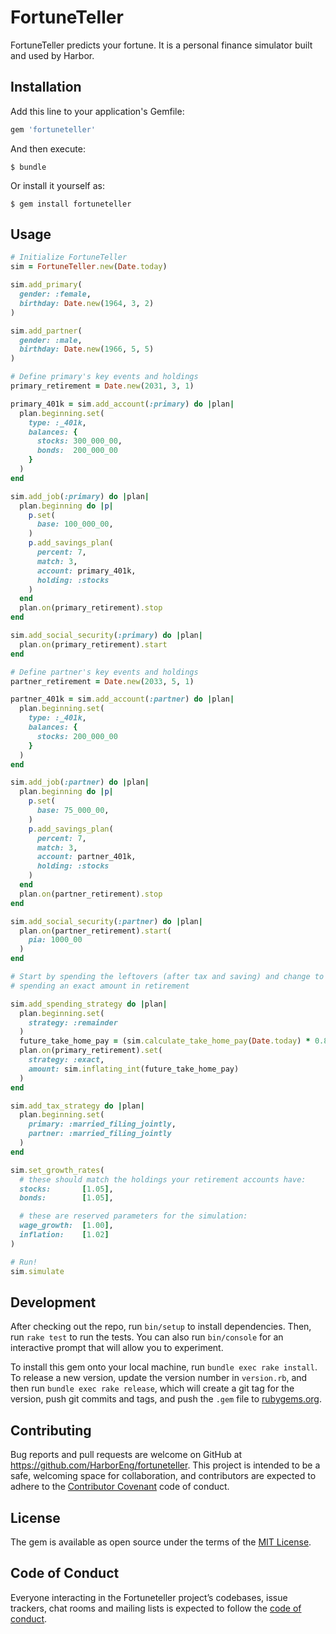 # FortuneTeller

FortuneTeller predicts your fortune. It is a personal finance simulator built and used by Harbor.

## Installation

Add this line to your application's Gemfile:

```ruby
gem 'fortuneteller'
```

And then execute:

    $ bundle

Or install it yourself as:

    $ gem install fortuneteller

## Usage

```ruby
# Initialize FortuneTeller
sim = FortuneTeller.new(Date.today)

sim.add_primary(
  gender: :female,
  birthday: Date.new(1964, 3, 2)
)

sim.add_partner(
  gender: :male,
  birthday: Date.new(1966, 5, 5)
)

# Define primary's key events and holdings
primary_retirement = Date.new(2031, 3, 1)

primary_401k = sim.add_account(:primary) do |plan|
  plan.beginning.set(
    type: :_401k,
    balances: {
      stocks: 300_000_00,
      bonds:  200_000_00
    }
  )
end

sim.add_job(:primary) do |plan|
  plan.beginning do |p|
    p.set(
      base: 100_000_00,
    )
    p.add_savings_plan(
      percent: 7,
      match: 3,
      account: primary_401k,
      holding: :stocks
    )
  end
  plan.on(primary_retirement).stop
end

sim.add_social_security(:primary) do |plan|
  plan.on(primary_retirement).start
end

# Define partner's key events and holdings
partner_retirement = Date.new(2033, 5, 1)

partner_401k = sim.add_account(:partner) do |plan|
  plan.beginning.set(
    type: :_401k,
    balances: {
      stocks: 200_000_00
    }
  )
end

sim.add_job(:partner) do |plan|
  plan.beginning do |p|
    p.set(
      base: 75_000_00,
    )
    p.add_savings_plan(
      percent: 7,
      match: 3,
      account: partner_401k,
      holding: :stocks
    )
  end
  plan.on(partner_retirement).stop
end

sim.add_social_security(:partner) do |plan|
  plan.on(partner_retirement).start(
    pia: 1000_00
  )
end

# Start by spending the leftovers (after tax and saving) and change to
# spending an exact amount in retirement

sim.add_spending_strategy do |plan|
  plan.beginning.set(
    strategy: :remainder
  )
  future_take_home_pay = (sim.calculate_take_home_pay(Date.today) * 0.8).floor
  plan.on(primary_retirement).set(
    strategy: :exact,
    amount: sim.inflating_int(future_take_home_pay)
  )
end

sim.add_tax_strategy do |plan|
  plan.beginning.set(
    primary: :married_filing_jointly,
    partner: :married_filing_jointly
  )
end

sim.set_growth_rates(
  # these should match the holdings your retirement accounts have:
  stocks:       [1.05],
  bonds:        [1.05],

  # these are reserved parameters for the simulation:
  wage_growth:  [1.00],
  inflation:    [1.02]
)

# Run!
sim.simulate
```

## Development

After checking out the repo, run `bin/setup` to install dependencies. Then, run `rake test` to run the tests. You can also run `bin/console` for an interactive prompt that will allow you to experiment.

To install this gem onto your local machine, run `bundle exec rake install`. To release a new version, update the version number in `version.rb`, and then run `bundle exec rake release`, which will create a git tag for the version, push git commits and tags, and push the `.gem` file to [rubygems.org](https://rubygems.org).

## Contributing

Bug reports and pull requests are welcome on GitHub at https://github.com/HarborEng/fortuneteller. This project is intended to be a safe, welcoming space for collaboration, and contributors are expected to adhere to the [Contributor Covenant](http://contributor-covenant.org) code of conduct.

## License

The gem is available as open source under the terms of the [MIT License](http://opensource.org/licenses/MIT).

## Code of Conduct

Everyone interacting in the Fortuneteller project’s codebases, issue trackers, chat rooms and mailing lists is expected to follow the [code of conduct](https://github.com/[USERNAME]/fortuneteller/blob/master/CODE_OF_CONDUCT.md).

